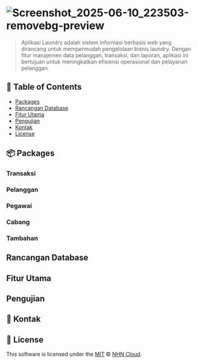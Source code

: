 # ![Screenshot_2025-06-10_223503-removebg-preview](https://github.com/user-attachments/assets/38a906ea-3c1d-4aab-8f52-7e3a9ed25e2d)


> Aplikasi Laundry adalah sistem informasi berbasis web yang dirancang untuk mempermudah pengelolaan bisnis laundry. Dengan fitur manajemen data pelanggan, transaksi, dan laporan, aplikasi ini bertujuan untuk meningkatkan efisiensi operasional dan pelayanan pelanggan.

## 🚩 Table of Contents

- [Packages](#-packages)
- [Rancangan Database](#-rancangan-database)
- [Fitur Utama](#-fitur-utama)
- [Pengujian](#-pengujian)
- [Kontak](#-kontak)
- [License](#-license)

## 📦 Packages

### Transaksi
### Pelanggan
### Pegawai
### Cabang
### Tambahan

## Rancangan Database


## Fitur Utama

## Pengujian

## 🚀 Kontak

## 📜 License

This software is licensed under the [MIT](https://github.com/nhn/tui.editor/blob/master/LICENSE) © [NHN Cloud](https://github.com/nhn).
